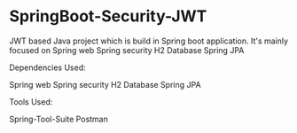 # SpringBoot-Security-JWT
JWT based Java project which is build in Spring boot application. It's mainly focused on Spring web Spring security H2 Database Spring JPA

Dependencies Used:

Spring web
Spring security
H2 Database
Spring JPA

Tools  Used:

Spring-Tool-Suite
Postman

